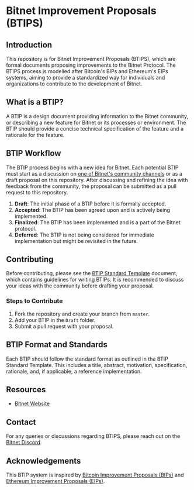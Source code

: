 # Bitnet Improvement Proposals (BTIPS)

## Introduction
This repository is for Bitnet Improvement Proposals (BTIPS), which are formal documents proposing improvements to the Bitnet Protocol. The BTIPS process is modelled after Bitcoin's BIPs and Ethereum's EIPs systems, aiming to provide a standardized way for individuals and organizations to contribute to the development of Bitnet.

## What is a BTIP?
A BTIP is a design document providing information to the Bitnet community, or describing a new feature for Bitnet or its processes or environment. The BTIP should provide a concise technical specification of the feature and a rationale for the feature.

## BTIP Workflow
The BTIP process begins with a new idea for Bitnet. Each potential BTIP must start as a discussion on [one of Bitnet's community channels](https://bitnet.money/community) or as a draft proposal on this repository. After discussing and refining the idea with feedback from the community, the proposal can be submitted as a pull request to this repository.

1. **Draft**: The initial phase of a BTIP before it is formally accepted.
2. **Accepted**: The BTIP has been agreed upon and is actively being implemented.
3. **Finalized**: The BTIP has been implemented and is a part of the Bitnet protocol.
4. **Deferred**: The BTIP is not being considered for immediate implementation but might be revisited in the future.

## Contributing
Before contributing, please see the [BTIP Standard Template](https://github.com/BitnetMoney/btips/blob/main/templates/btip-template.md) document, which contains guidelines for writing BTIPs. It is recommended to discuss your ideas with the community before drafting your proposal.

### Steps to Contribute
1. Fork the repository and create your branch from `master`.
2. Add your BTIP in the `Draft` folder.
3. Submit a pull request with your proposal.

## BTIP Format and Standards
Each BTIP should follow the standard format as outlined in the BTIP Standard Template. This includes a title, abstract, motivation, specification, rationale, and, if applicable, a reference implementation.

## Resources
- [Bitnet Website](https://bitnet.money)

## Contact
For any queries or discussions regarding BTIPS, please reach out on the [Bitnet Discord](https://discord.com/invite/dtw7rKQfRs).

## Acknowledgements
This BTIP system is inspired by [Bitcoin Improvement Proposals (BIPs)](https://github.com/bitcoin/bips) and [Ethereum Improvement Proposals (EIPs)](https://github.com/ethereum/EIPs).
